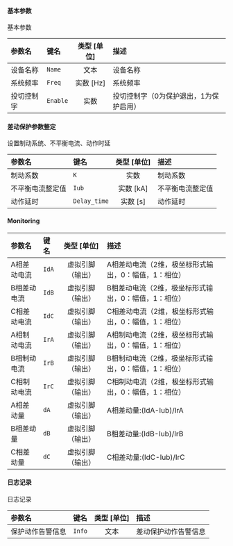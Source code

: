 <!--
DO NOT EDIT THIS FILE DIRECTLY.
This file is generated by tools/comp-docs.js.
All changes will be overwritten by regeneration.
-->

<slot class="model-parameters">

#### 基本参数

基本参数

| 参数名 | 键名 | 类型 [单位] | 描述 |
|:------ |:---- |:-----------:|:---- |
| 设备名称 | `Name` | 文本 | 设备名称 |
| 系统频率 | `Freq` | 实数 [Hz] | 系统频率 |
| 投切控制字 | `Enable` | 实数 | 投切控制字（0为保护退出，1为保护启用） |

#### 差动保护参数整定

设置制动系统、不平衡电流、动作时延

| 参数名 | 键名 | 类型 [单位] | 描述 |
|:------ |:---- |:-----------:|:---- |
| 制动系数 | `K` | 实数 | 制动系数 |
| 不平衡电流整定值 | `Iub` | 实数 [kA] | 不平衡电流整定值 |
| 动作延时 | `Delay_time` | 实数 [s] | 动作延时 |

#### Monitoring



| 参数名 | 键名 | 类型 [单位] | 描述 |
|:------ |:---- |:-----------:|:---- |
| A相差动电流 | `IdA` | 虚拟引脚（输出） | A相差动电流（2维，极坐标形式输出，0：幅值，1：相位） |
| B相差动电流 | `IdB` | 虚拟引脚（输出） | B相差动电流（2维，极坐标形式输出，0：幅值，1：相位） |
| C相差动电流 | `IdC` | 虚拟引脚（输出） | C相差动电流（2维，极坐标形式输出，0：幅值，1：相位） |
| A相制动电流 | `IrA` | 虚拟引脚（输出） | A相制动电流（2维，极坐标形式输出，0：幅值，1：相位） |
| B相制动电流 | `IrB` | 虚拟引脚（输出） | B相制动电流（2维，极坐标形式输出，0：幅值，1：相位） |
| C相制动电流 | `IrC` | 虚拟引脚（输出） | C相制动电流（2维，极坐标形式输出，0：幅值，1：相位） |
| A相差动量 | `dA` | 虚拟引脚（输出） | A相差动量:(IdA-Iub)/IrA |
| B相差动量 | `dB` | 虚拟引脚（输出） | B相差动量:(IdB-Iub)/IrB |
| C相差动量 | `dC` | 虚拟引脚（输出） | C相差动量:(IdC-Iub)/IrC |

#### 日志记录

日志记录

| 参数名 | 键名 | 类型 [单位] | 描述 |
|:------ |:---- |:-----------:|:---- |
| 保护动作告警信息 | `Info` | 文本 | 差动保护动作告警信息 |


</slot>

